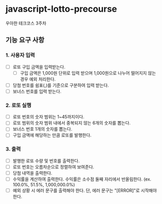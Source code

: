 # javascript-lotto-precourse

우아한 테크코스 3주차

## 기능 요구 사항

### 1. 사용자 입력

- [ ] 로또 구입 금액을 입력받는다.
  - [ ] 구입 금액은 1,000원 단위로 입력 받으며 1,000원으로 나누어 떨어지지 않는 경우 예외 처리한다.
- [ ] 당첨 번호를 쉼표(,)를 기준으로 구분하여 입력 받는다.
- [ ] 보너스 번호를 입력 받는다.

### 2. 로또 실행

- [ ] 로또 번호의 숫자 범위는 1~45까지이다.
- [ ] 로또 범위의 숫자 범위 내에서 중복되지 않는 6개의 숫자를 뽑는다.
- [ ] 보너스 번호 1개의 숫자를 뽑는다.
- [ ] 구입 금액에 해당하는 만큼 로또를 발행한다.

### 3. 출력

- [ ] 발행한 로또 수량 및 번호를 출력한다.
- [ ] 로또 번호는 오름차순으로 정렬하여 보여준다.
- [ ] 당첨 내역을 출력한다.
- [ ] 수익률을 계산하여 출력한다. 수익률은 소수점 둘째 자리에서 반올림한다. (ex. 100.0%, 51.5%, 1,000,000.0%)
- [ ] 예외 상황 시 에러 문구를 출력해야 한다. 단, 에러 문구는 "[ERROR]"로 시작해야 한다.
